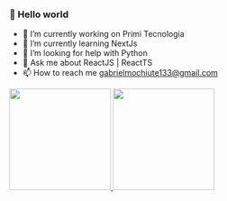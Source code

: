 ### 👋 Hello world

<!--
**mochiute/mochiute** is a ✨ _special_ ✨ repository because its `README.md` (this file) appears on your GitHub profile.
-->

- 🔭 I’m currently working on Primi Tecnologia
- 🌱 I’m currently learning NextJs
- 🤔 I’m looking for help with Python
- 💬 Ask me about ReactJS | ReactTS 
- 📫 How to reach me gabrielmochiute133@gmail.com


<div>
  <a href="https://github.com/mochiute">
  <img height="180em" src="https://github-readme-stats.vercel.app/api?username=mochiute&show_icons=true&theme=dracula&incllude_all_commits=true&%20%20%20%20%20count_private=true"/>
    <img height="180em" src="https://github-readme-stats.vercel.app/api/top-langs/?username=mochiute&layout=compact&langs_count=16&theme=dracula" >
</div>
  
#
  
